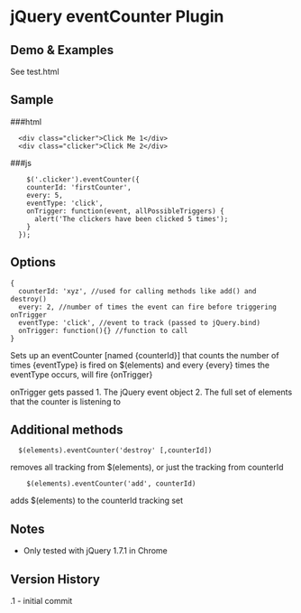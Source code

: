 # jQuery eventCounter Plugin

## Demo & Examples

See test.html

## Sample
###html
```
  <div class="clicker">Click Me 1</div>
  <div class="clicker">Click Me 2</div>
```
###js
```
	$('.clicker').eventCounter({
    counterId: 'firstCounter',
    every: 5,
    eventType: 'click',
    onTrigger: function(event, allPossibleTriggers) {
      alert('The clickers have been clicked 5 times');
    }
  });
```


## Options
```
{
  counterId: 'xyz', //used for calling methods like add() and destroy()
  every: 2, //number of times the event can fire before triggering onTrigger
  eventType: 'click', //event to track (passed to jQuery.bind)
  onTrigger: function(){} //function to call
}
```

Sets up an eventCounter [named {counterId}] that counts the number
of times {eventType} is fired on $(elements) and every {every} times the
eventType occurs, will fire {onTrigger}
  
  onTrigger gets passed
  	1.  The jQuery event object
  	2.  The full set of elements that the counter is listening to
 
 	
## 	Additional methods
```
  $(elements).eventCounter('destroy' [,counterId])
```

removes all tracking from $(elements), or just the tracking from counterId

```
	$(elements).eventCounter('add', counterId)
```

adds $(elements) to the counterId tracking set


## Notes

*  Only tested with jQuery 1.7.1 in Chrome

## Version History

.1 - initial commit